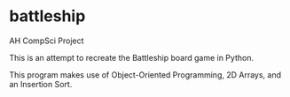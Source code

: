 # battleship
AH CompSci Project

This is an attempt to recreate the Battleship board game in Python.

This program makes use of Object-Oriented Programming, 2D Arrays, and an Insertion Sort.
